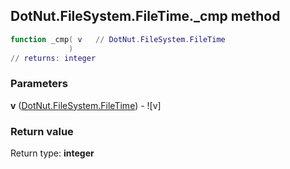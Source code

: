 ## DotNut.FileSystem.FileTime._cmp method


```lua
function _cmp( v   // DotNut.FileSystem.FileTime
             )
// returns: integer
```


### Parameters

**v** ([DotNut.FileSystem.FileTime](../../../DotNut/FileSystem/FileTime.md)) - ![v]

### Return value

Return type: **integer**

